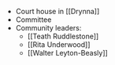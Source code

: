 - Court house in [[Drynna]]
- Committee
- Community leaders:
	- [[Teath Ruddlestone]]
	- [[Rita Underwood]]
	- [[Walter Leyton-Beasly]]